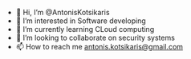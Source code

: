 - 👋 Hi, I’m @AntonisKotsikaris
- 👀 I’m interested in Software developing 
- 🌱 I’m currently learning CLoud computing 
- 💞️ I’m looking to collaborate on security systems 
- 📫 How to reach me antonis.kotsikaris@gmail.com

<!---
AntonisKotsikaris/AntonisKotsikaris is a ✨ special ✨ repository because its `README.md` (this file) appears on your GitHub profile.
You can click the Preview link to take a look at your changes.
--->
